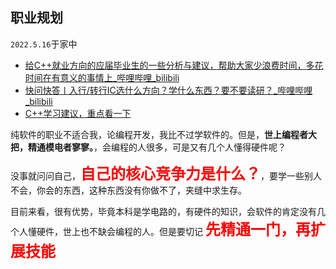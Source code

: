 ## **职业规划**

`2022.5.16`于家中

- [给C++就业方向的应届毕业生的一些分析与建议，帮助大家少浪费时间，多花时间在有意义的事情上_哔哩哔哩_bilibili](https://www.bilibili.com/video/BV1PY4y1e7VB?spm_id_from=333.999.0.0)
- [快问快答丨入行/转行IC选什么方向？学什么东西？要不要读研？_哔哩哔哩_bilibili](https://www.bilibili.com/video/BV1C541127i7?spm_id_from=333.999.0.0)
- [C++学习建议，重点看一下](https://mp.weixin.qq.com/s/v1wz3tN8PxTGnbMEPHnwFg)



纯软件的职业不适合我，论编程开发，我比不过学软件的。但是，**世上编程者大把，精通模电者寥寥。**，会编程的人很多，可是又有几个人懂得硬件呢？

没事就问问自己，**<font size=5><font color=red>自己的核心竞争力是什么？</font></font>**，要学一些别人不会，你会的东西，这种东西没有你做不了，夹缝中求生存。

目前来看，很有优势，毕竟本科是学电路的，有硬件的知识，会软件的肯定没有几个人懂硬件，世上也不缺会编程的人。但是要切记 **<font size=5><font color=red>先精通一门，再扩展技能</font></font>**

